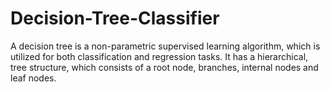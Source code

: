 # Decision-Tree-Classifier
A decision tree is a non-parametric supervised learning algorithm, which is utilized for both classification and regression tasks. It has a hierarchical, tree structure, which consists of a root node, branches, internal nodes and leaf nodes.
